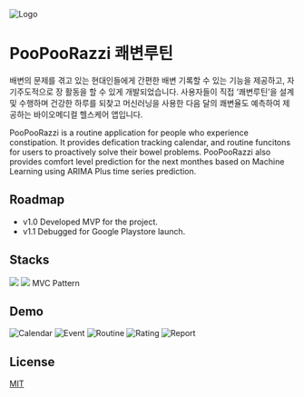 
![Logo](https://firebasestorage.googleapis.com/v0/b/portfolio-f64ed.appspot.com/o/%E1%84%8F%E1%85%AB%E1%84%87%E1%85%A7%E1%86%AB%E1%84%85%E1%85%AE%E1%84%90%E1%85%B5%E1%86%AB_0%E1%84%85%E1%85%A9%E1%84%80%E1%85%A9.png?alt=media&token=c9064bc7-d3f7-4080-9e7e-9eedf2b41f50)


# PooPooRazzi 쾌변루틴
배변의 문제를 겪고 있는 현대인들에게 간편한 배변 기록할 수 있는 기능을 제공하고, 자기주도적으로 장 활동을 할 수 있게 개발되었습니다. 사용자들이 직접 ‘쾌변루틴’을 설계 및 수행하며 건강한 하루를 되찾고 머신러닝을 사용한 다음 달의 쾌변율도 예측하여 제공하는 바이오메디컬 헬스케어 앱입니다.

PooPooRazzi is a routine application for people who experience constipation. It provides defication tracking calendar, and routine funcitons for users to proactively solve their bowel problems.
PooPooRazzi also provides comfort level prediction for the next monthes based on Machine Learning using ARIMA Plus time series prediction.
## Roadmap

- v1.0 Developed MVP for the project.
- v1.1 Debugged for Google Playstore launch.

## Stacks

[![](https://img.shields.io/badge/Flutter-02569B?style=for-the-badge&logo=flutter&logoColor=white)]()
[![](https://img.shields.io/badge/Firestore-orange?style=for-the-badge&logo=google&logoColor=white)]()
MVC Pattern





## Demo






![Calendar](https://firebasestorage.googleapis.com/v0/b/portfolio-f64ed.appspot.com/o/%E1%84%8F%E1%85%AB%E1%84%87%E1%85%A7%E1%86%AB%E1%84%85%E1%85%AE%E1%84%90%E1%85%B5%E1%86%AB_2%E1%84%86%E1%85%A6%E1%84%8B%E1%85%B5%E1%86%AB%E1%84%92%E1%85%AA%E1%84%86%E1%85%A7%E1%86%AB.jpeg?alt=media&token=a24a550a-12ae-4c94-8682-297827fcc2d8)
![Event](https://firebasestorage.googleapis.com/v0/b/portfolio-f64ed.appspot.com/o/%E1%84%8F%E1%85%AB%E1%84%87%E1%85%A7%E1%86%AB%E1%84%85%E1%85%AE%E1%84%90%E1%85%B5%E1%86%AB_3%E1%84%87%E1%85%A2%E1%84%87%E1%85%A7%E1%86%AB%E1%84%80%E1%85%B5%E1%84%85%E1%85%A9%E1%86%A8%E1%84%92%E1%85%AA%E1%84%86%E1%85%A7%E1%86%AB.jpeg?alt=media&token=a9a26d1b-c2c7-4725-8e26-089af77c1603)
![Routine](https://firebasestorage.googleapis.com/v0/b/portfolio-f64ed.appspot.com/o/%E1%84%8F%E1%85%AB%E1%84%87%E1%85%A7%E1%86%AB%E1%84%85%E1%85%AE%E1%84%90%E1%85%B5%E1%86%AB_6%E1%84%85%E1%85%AE%E1%84%90%E1%85%B5%E1%86%AB%20%E1%84%89%E1%85%AE%E1%84%92%E1%85%A2%E1%86%BC%20%E1%84%8C%E1%85%AE%E1%86%BC%20%E1%84%92%E1%85%AA%E1%84%86%E1%85%A7%E1%86%AB.jpeg?alt=media&token=28177cfb-ea07-4a05-a179-e1db31366090)
![Rating](https://firebasestorage.googleapis.com/v0/b/portfolio-f64ed.appspot.com/o/%E1%84%8F%E1%85%AB%E1%84%87%E1%85%A7%E1%86%AB%E1%84%85%E1%85%AE%E1%84%90%E1%85%B5%E1%86%AB_7%E1%84%85%E1%85%AE%E1%84%90%E1%85%B5%E1%86%AB%E1%84%8C%E1%85%A9%E1%86%BC%E1%84%85%E1%85%AD%E1%84%92%E1%85%AA%E1%84%86%E1%85%A7%E1%86%AB.jpeg?alt=media&token=28881db2-f991-42fc-ac53-d53d7687660b)
![Report](https://firebasestorage.googleapis.com/v0/b/portfolio-f64ed.appspot.com/o/%E1%84%8F%E1%85%AB%E1%84%87%E1%85%A7%E1%86%AB%E1%84%85%E1%85%AE%E1%84%90%E1%85%B5%E1%86%AB_8%E1%84%85%E1%85%B5%E1%84%91%E1%85%A9%E1%84%90%E1%85%B3%E1%84%92%E1%85%AA%E1%84%86%E1%85%A7%E1%86%AB.jpeg?alt=media&token=5a55e08d-c6f4-414f-b5ee-479e0d24f66e)





## License

[MIT](https://choosealicense.com/licenses/mit/)

